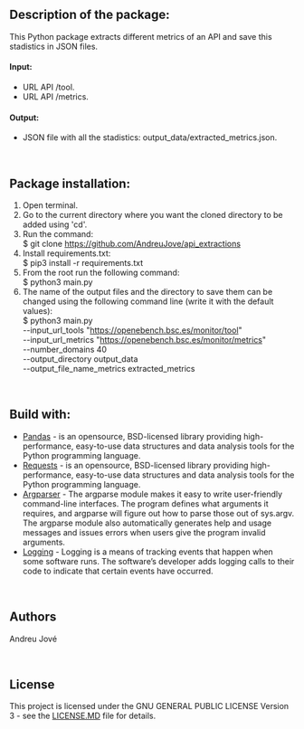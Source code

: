 
## Description of the package:
This Python package extracts different metrics of an API and save this stadistics in JSON files.

#### Input:
- URL API /tool.
- URL API /metrics.

#### Output:
- JSON file with all the stadistics: output_data/extracted_metrics.json.


<br />


## Package installation:

1) Open terminal. <br />
2) Go to the current directory where you want the cloned directory to be added using 'cd'. <br />
3) Run the command: <br />
        $ git clone https://github.com/AndreuJove/api_extractions <br />
4) Install requirements.txt:<br />
        $ pip3 install -r requirements.txt <br />
5) From the root run the following command:<br />
        $ python3 main.py <br />
6) The name of the output files and the directory to save them can be changed using the following command line (write it with the default values):<br />
        $ python3 main.py <br />
        --input_url_tools "https://openebench.bsc.es/monitor/tool" <br />
        --input_url_metrics "https://openebench.bsc.es/monitor/metrics" <br />
        --number_domains 40 <br />
        --output_directory output_data <br />
        --output_file_name_metrics extracted_metrics <br /> 
<br />


## Build with:
- [Pandas](https://pandas.pydata.org/docs/) - is an opensource, BSD-licensed library providing high-performance, easy-to-use data structures and data analysis tools for the Python programming language.
- [Requests](https://pandas.pydata.org/docs/) - is an opensource, BSD-licensed library providing high-performance, easy-to-use data structures and data analysis tools for the Python programming language.
- [Argparser](https://docs.python.org/3/library/argparse.html) - The argparse module makes it easy to write user-friendly command-line interfaces. The program defines what arguments it requires, and argparse will figure out how to parse those out of sys.argv. The argparse module also automatically generates help and usage messages and issues errors when users give the program invalid arguments.
- [Logging](https://docs.python.org/3/howto/logging.html) - Logging is a means of tracking events that happen when some software runs. The software’s developer adds logging calls to their code to indicate that certain events have occurred.
<br />


## Authors

Andreu Jové

<br />


## License

This project is licensed under the GNU GENERAL PUBLIC LICENSE Version 3 - see the [LICENSE.MD](https://github.com/AndreuJove/mastercrawlerTFG/blob/master/LICENSE.md) file for details.